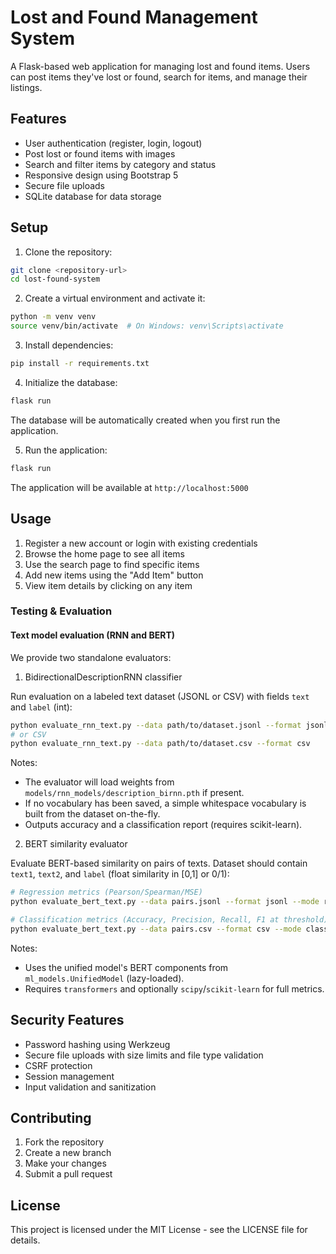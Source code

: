 # Lost and Found Management System

A Flask-based web application for managing lost and found items. Users can post items they've lost or found, search for items, and manage their listings.

## Features

- User authentication (register, login, logout)
- Post lost or found items with images
- Search and filter items by category and status
- Responsive design using Bootstrap 5
- Secure file uploads
- SQLite database for data storage

## Setup

1. Clone the repository:
```bash
git clone <repository-url>
cd lost-found-system
```

2. Create a virtual environment and activate it:
```bash
python -m venv venv
source venv/bin/activate  # On Windows: venv\Scripts\activate
```

3. Install dependencies:
```bash
pip install -r requirements.txt
```

4. Initialize the database:
```bash
flask run
```
The database will be automatically created when you first run the application.

5. Run the application:
```bash
flask run
```

The application will be available at `http://localhost:5000`

## Usage

1. Register a new account or login with existing credentials
2. Browse the home page to see all items
3. Use the search page to find specific items
4. Add new items using the "Add Item" button
5. View item details by clicking on any item

### Testing & Evaluation

#### Text model evaluation (RNN and BERT)

We provide two standalone evaluators:

1) BidirectionalDescriptionRNN classifier

Run evaluation on a labeled text dataset (JSONL or CSV) with fields `text` and `label` (int):

```bash
python evaluate_rnn_text.py --data path/to/dataset.jsonl --format jsonl --batch-size 64
# or CSV
python evaluate_rnn_text.py --data path/to/dataset.csv --format csv
```

Notes:
- The evaluator will load weights from `models/rnn_models/description_birnn.pth` if present.
- If no vocabulary has been saved, a simple whitespace vocabulary is built from the dataset on-the-fly.
- Outputs accuracy and a classification report (requires scikit-learn).

2) BERT similarity evaluator

Evaluate BERT-based similarity on pairs of texts. Dataset should contain `text1`, `text2`, and `label` (float similarity in [0,1] or 0/1):

```bash
# Regression metrics (Pearson/Spearman/MSE)
python evaluate_bert_text.py --data pairs.jsonl --format jsonl --mode regression

# Classification metrics (Accuracy, Precision, Recall, F1 at threshold)
python evaluate_bert_text.py --data pairs.csv --format csv --mode classification --threshold 0.5
```

Notes:
- Uses the unified model's BERT components from `ml_models.UnifiedModel` (lazy-loaded).
- Requires `transformers` and optionally `scipy`/`scikit-learn` for full metrics.

## Security Features

- Password hashing using Werkzeug
- Secure file uploads with size limits and file type validation
- CSRF protection
- Session management
- Input validation and sanitization

## Contributing

1. Fork the repository
2. Create a new branch
3. Make your changes
4. Submit a pull request

## License

This project is licensed under the MIT License - see the LICENSE file for details. 